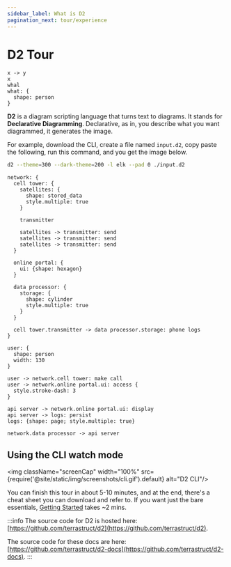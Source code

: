 ```yaml
---
sidebar_label: What is D2
pagination_next: tour/experience
---
```


# D2 Tour

```d2
x -> y
x
whal
what: {
  shape: person
}
```

**D2** is a diagram scripting language that turns text to diagrams. It stands for
**Declarative Diagramming**. Declarative, as in, you describe what you want diagrammed, it
generates the image.

For example, download the CLI, create a file named `input.d2`, copy paste the following,
run this command, and you get the image below.

```sh
d2 --theme=300 --dark-theme=200 -l elk --pad 0 ./input.d2
```

<div style={{width: "100%"}} className="embedSVG" dangerouslySetInnerHTML={{__html: require('@site/static/img/generated/terminal-theme.svg2')}}></div>

```d2
network: {
  cell tower: {
    satellites: {
      shape: stored_data
      style.multiple: true
    }

    transmitter

    satellites -> transmitter: send
    satellites -> transmitter: send
    satellites -> transmitter: send
  }

  online portal: {
    ui: {shape: hexagon}
  }

  data processor: {
    storage: {
      shape: cylinder
      style.multiple: true
    }
  }

  cell tower.transmitter -> data processor.storage: phone logs
}

user: {
  shape: person
  width: 130
}

user -> network.cell tower: make call
user -> network.online portal.ui: access {
  style.stroke-dash: 3
}

api server -> network.online portal.ui: display
api server -> logs: persist
logs: {shape: page; style.multiple: true}

network.data processor -> api server
```

## Using the CLI watch mode

<img className="screenCap" width="100%" src={require('@site/static/img/screenshots/cli.gif').default}
alt="D2 CLI"/>

You can finish this tour in about 5-10 minutes, and at the end, there's a cheat sheet you
can download and refer to. If you want just the bare essentials, <a
href="/tour/hello-world">Getting Started</a> takes
~2 mins.

:::info
The source code for D2 is hosted here:
[https://github.com/terrastruct/d2](https://github.com/terrastruct/d2).

The source code for these docs are here:
[https://github.com/terrastruct/d2-docs](https://github.com/terrastruct/d2-docs).
:::
